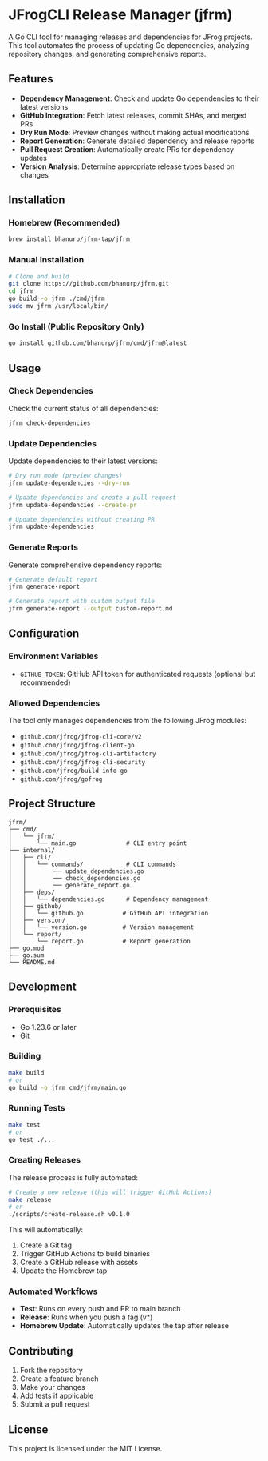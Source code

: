 # JFrogCLI Release Manager (jfrm)

A Go CLI tool for managing releases and dependencies for JFrog projects. This tool automates the process of updating Go dependencies, analyzing repository changes, and generating comprehensive reports.

## Features

- **Dependency Management**: Check and update Go dependencies to their latest versions
- **GitHub Integration**: Fetch latest releases, commit SHAs, and merged PRs
- **Dry Run Mode**: Preview changes without making actual modifications
- **Report Generation**: Generate detailed dependency and release reports
- **Pull Request Creation**: Automatically create PRs for dependency updates
- **Version Analysis**: Determine appropriate release types based on changes

## Installation

### Homebrew (Recommended)
```bash
brew install bhanurp/jfrm-tap/jfrm
```

### Manual Installation
```bash
# Clone and build
git clone https://github.com/bhanurp/jfrm.git
cd jfrm
go build -o jfrm ./cmd/jfrm
sudo mv jfrm /usr/local/bin/
```

### Go Install (Public Repository Only)
```bash
go install github.com/bhanurp/jfrm/cmd/jfrm@latest
```

## Usage

### Check Dependencies

Check the current status of all dependencies:

```bash
jfrm check-dependencies
```

### Update Dependencies

Update dependencies to their latest versions:

```bash
# Dry run mode (preview changes)
jfrm update-dependencies --dry-run

# Update dependencies and create a pull request
jfrm update-dependencies --create-pr

# Update dependencies without creating PR
jfrm update-dependencies
```

### Generate Reports

Generate comprehensive dependency reports:

```bash
# Generate default report
jfrm generate-report

# Generate report with custom output file
jfrm generate-report --output custom-report.md
```

## Configuration

### Environment Variables

- `GITHUB_TOKEN`: GitHub API token for authenticated requests (optional but recommended)

### Allowed Dependencies

The tool only manages dependencies from the following JFrog modules:
- `github.com/jfrog/jfrog-cli-core/v2`
- `github.com/jfrog/jfrog-client-go`
- `github.com/jfrog/jfrog-cli-artifactory`
- `github.com/jfrog/jfrog-cli-security`
- `github.com/jfrog/build-info-go`
- `github.com/jfrog/gofrog`

## Project Structure

```
jfrm/
├── cmd/
│   └── jfrm/
│       └── main.go              # CLI entry point
├── internal/
│   ├── cli/
│   │   └── commands/            # CLI commands
│   │       ├── update_dependencies.go
│   │       ├── check_dependencies.go
│   │       └── generate_report.go
│   ├── deps/
│   │   └── dependencies.go      # Dependency management
│   ├── github/
│   │   └── github.go           # GitHub API integration
│   ├── version/
│   │   └── version.go          # Version management
│   └── report/
│       └── report.go           # Report generation
├── go.mod
├── go.sum
└── README.md
```

## Development

### Prerequisites

- Go 1.23.6 or later
- Git

### Building

```bash
make build
# or
go build -o jfrm cmd/jfrm/main.go
```

### Running Tests

```bash
make test
# or
go test ./...
```

### Creating Releases

The release process is fully automated:

```bash
# Create a new release (this will trigger GitHub Actions)
make release
# or
./scripts/create-release.sh v0.1.0
```

This will automatically:
1. Create a Git tag
2. Trigger GitHub Actions to build binaries
3. Create a GitHub release with assets
4. Update the Homebrew tap

### Automated Workflows

- **Test**: Runs on every push and PR to main branch
- **Release**: Runs when you push a tag (v*)
- **Homebrew Update**: Automatically updates the tap after release

## Contributing

1. Fork the repository
2. Create a feature branch
3. Make your changes
4. Add tests if applicable
5. Submit a pull request

## License

This project is licensed under the MIT License.
